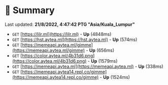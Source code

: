 # 📖 Summary
Last updated: **21/8/2022, 4:47:42 PTG "Asia/Kuala_Lumpur"**

- `GET` [https://lilr.ml](https://lilr.ml) - **Up** (4848ms)
- `GET` [https://hst.aytea.ml](https://hst.aytea.ml) - **Up** (574ms)
- `GET` [https://memeapi.aytea.ml/gimme](https://memeapi.aytea.ml/gimme) - **Up** (656ms)
- `GET` [https://color.aytea.ml/4b31d6.png](https://color.aytea.ml/4b31d6.png) - **Up** (1579ms)
- `GET` [https://memeapi.aytea.ml](https://memeapi.aytea.ml) - **Up** (338ms)
- `GET` [https://memeapi.aytea14.repl.co/gimme](https://memeapi.aytea14.repl.co/gimme) - **Up** (1524ms)
